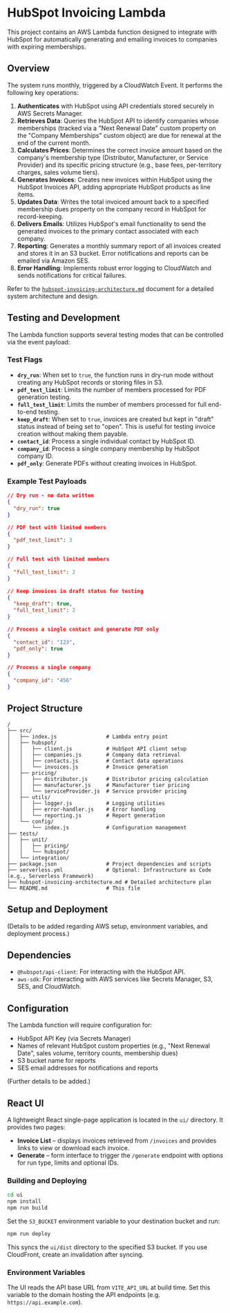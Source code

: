 # HubSpot Invoicing Lambda

This project contains an AWS Lambda function designed to integrate with HubSpot for automatically generating and emailing invoices to companies with expiring memberships.

## Overview

The system runs monthly, triggered by a CloudWatch Event. It performs the following key operations:

1.  **Authenticates** with HubSpot using API credentials stored securely in AWS Secrets Manager.
2.  **Retrieves Data**: Queries the HubSpot API to identify companies whose memberships (tracked via a "Next Renewal Date" custom property on the "Company Memberships" custom object) are due for renewal at the end of the current month.
3.  **Calculates Prices**: Determines the correct invoice amount based on the company's membership type (Distributor, Manufacturer, or Service Provider) and its specific pricing structure (e.g., base fees, per-territory charges, sales volume tiers).
4.  **Generates Invoices**: Creates new invoices within HubSpot using the HubSpot Invoices API, adding appropriate HubSpot products as line items.
5.  **Updates Data**: Writes the total invoiced amount back to a specified membership dues property on the company record in HubSpot for record-keeping.
6.  **Delivers Emails**: Utilizes HubSpot's email functionality to send the generated invoices to the primary contact associated with each company.
7.  **Reporting**: Generates a monthly summary report of all invoices created and stores it in an S3 bucket. Error notifications and reports can be emailed via Amazon SES.
8.  **Error Handling**: Implements robust error logging to CloudWatch and sends notifications for critical failures.

Refer to the [`hubspot-invoicing-architecture.md`](hubspot-invoicing-architecture.md) document for a detailed system architecture and design.

## Testing and Development

The Lambda function supports several testing modes that can be controlled via the event payload:

### Test Flags

- **`dry_run`**: When set to `true`, the function runs in dry-run mode without creating any HubSpot records or storing files in S3.
- **`pdf_test_limit`**: Limits the number of members processed for PDF generation testing.
- **`full_test_limit`**: Limits the number of members processed for full end-to-end testing.
- **`keep_draft`**: When set to `true`, invoices are created but kept in "draft" status instead of being set to "open". This is useful for testing invoice creation without making them payable.
- **`contact_id`**: Process a single individual contact by HubSpot ID.
- **`company_id`**: Process a single company membership by HubSpot company ID.
- **`pdf_only`**: Generate PDFs without creating invoices in HubSpot.

### Example Test Payloads

```json
// Dry run - no data written
{
  "dry_run": true
}

// PDF test with limited members
{
  "pdf_test_limit": 3
}

// Full test with limited members
{
  "full_test_limit": 2
}

// Keep invoices in draft status for testing
{
  "keep_draft": true,
  "full_test_limit": 2
}

// Process a single contact and generate PDF only
{
  "contact_id": "123",
  "pdf_only": true
}

// Process a single company
{
  "company_id": "456"
}
```

## Project Structure

```
/
├── src/
│   ├── index.js                # Lambda entry point
│   ├── hubspot/
│   │   ├── client.js           # HubSpot API client setup
│   │   ├── companies.js        # Company data retrieval
│   │   ├── contacts.js         # Contact data operations
│   │   └── invoices.js         # Invoice generation
│   ├── pricing/
│   │   ├── distributor.js      # Distributor pricing calculation
│   │   ├── manufacturer.js     # Manufacturer tier pricing
│   │   └── serviceProvider.js  # Service provider pricing
│   ├── utils/
│   │   ├── logger.js           # Logging utilities
│   │   ├── error-handler.js    # Error handling
│   │   └── reporting.js        # Report generation
│   └── config/
│       └── index.js            # Configuration management
├── tests/
│   ├── unit/
│   │   ├── pricing/
│   │   └── hubspot/
│   └── integration/
├── package.json                # Project dependencies and scripts
├── serverless.yml              # Optional: Infrastructure as Code (e.g., Serverless Framework)
├── hubspot-invoicing-architecture.md # Detailed architecture plan
└── README.md                   # This file
```

## Setup and Deployment

(Details to be added regarding AWS setup, environment variables, and deployment process.)

## Dependencies

-   `@hubspot/api-client`: For interacting with the HubSpot API.
-   `aws-sdk`: For interacting with AWS services like Secrets Manager, S3, SES, and CloudWatch.

## Configuration

The Lambda function will require configuration for:
-   HubSpot API Key (via Secrets Manager)
-   Names of relevant HubSpot custom properties (e.g., "Next Renewal Date", sales volume, territory counts, membership dues)
-   S3 bucket name for reports
-   SES email addresses for notifications and reports

(Further details to be added.)
## React UI

A lightweight React single-page application is located in the `ui/` directory. It provides two pages:

- **Invoice List** – displays invoices retrieved from `/invoices` and provides links to view or download each invoice.
- **Generate** – form interface to trigger the `/generate` endpoint with options for run type, limits and optional IDs.

### Building and Deploying

```bash
cd ui
npm install
npm run build
```

Set the `S3_BUCKET` environment variable to your destination bucket and run:

```bash
npm run deploy
```

This syncs the `ui/dist` directory to the specified S3 bucket. If you use CloudFront, create an invalidation after syncing.

### Environment Variables

The UI reads the API base URL from `VITE_API_URL` at build time. Set this variable to the domain hosting the API endpoints (e.g. `https://api.example.com`).
